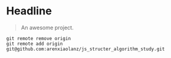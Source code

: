 # Headline

> An awesome project.
```
git remote remove origin
git remote add origin git@github.com:arenxiaolanz/js_structer_algorithm_study.git

```
